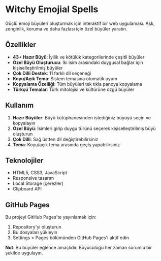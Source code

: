 # Witchy Emojial Spells

Güçlü emoji büyüleri oluşturmak için interaktif bir web uygulaması. Aşk, zenginlik, koruma ve daha fazlası için özel büyüler yaratın.

## Özellikler

- **43+ Hazır Büyü**: İyilik ve kötülük kategorilerinde çeşitli büyüler
- **Özel Büyü Oluşturucu**: İki isim arasındaki duygusal bağlar için kişiselleştirilmiş büyüler
- **Çok Dilli Destek**: 11 farklı dil seçeneği
- **Koyu/Açık Tema**: Sistem temasına otomatik uyum
- **Kopyalama Özelliği**: Tüm büyüleri tek tıkla panoya kopyalama
- **Türkçü Temalar**: Türk mitolojisi ve kültürüne özgü büyüler

## Kullanım

1. **Hazır Büyüler**: Büyü kütüphanesinden istediğiniz büyüyü seçin ve kopyalayın
2. **Özel Büyü**: İsimleri girip duygu türünü seçerek kişiselleştirilmiş büyü oluşturun
3. **Çok Dilli**: Sağ üstten dil değiştirebilirsiniz
4. **Tema**: Koyu/açık tema arasında geçiş yapabilirsiniz

## Teknolojiler

- HTML5, CSS3, JavaScript
- Responsive tasarım
- Local Storage (çerezler)
- Clipboard API

## GitHub Pages

Bu projeyi GitHub Pages'te yayınlamak için:
1. Repository'yi oluşturun
2. Bu dosyaları yükleyin
3. Settings > Pages bölümünden GitHub Pages'i aktif edin

**Not**: Bu büyüler eğlence amaçlıdır. Büyücülüğü her zaman sorumlu bir şekilde uygulayın.